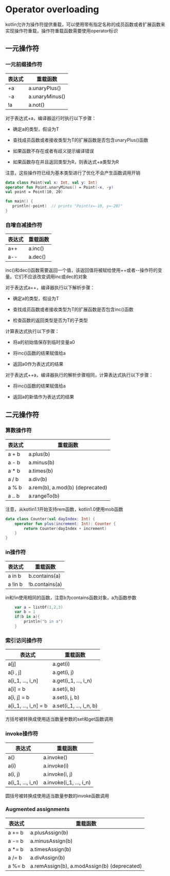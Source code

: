 # Operator overloading
kotlin允许为操作符提供重载，可以使用带有指定名称的成员函数或者扩展函数来实现操作符重载，操作符重载函数需要使用operator标识

## 一元操作符
### 一元前缀操作符
| 表达式 | 重载函数 |
| --- | --- |
| +a | 	a.unaryPlus() |
| -a | a.unaryMinus() |
| !a | a.not() |

对于表达式+a，编译器运行时执行以下步骤：

* 确定a的类型，假设为T

* 查找成员函数或者接收类型为T的扩展函数是否包含unaryPlus()函数

* 如果函数不存在或者有歧义提示编译错误

* 如果函数存在并且返回类型为R，则表达式+a类型为R

注意，这些操作符已经为基本类型进行了优化不会产生函数调用开销

```kotlin
data class Point(val x: Int, val y: Int)
operator fun Point.unaryMinus() = Point(-x, -y)
val point = Point(10, 20)

fun main() {
   println(-point)  // prints "Point(x=-10, y=-20)"
}
```

### 自增自减操作符
| 表达式 | 重载函数 |
| --- | --- |
| a++ | 	a.inc() |
| a-- | a.dec() |

inc()和dec()函数需要返回一个值，该返回值将被赋给使用++或者--操作符的变量。它们不应该改变调用inc或dec的对象

对于表达式a++，编译器执行以下解析步骤：

* 确定a的类型，假设为T

* 查找成员函数或者接收类型为T的扩展函数是否包含inc()函数

* 检查函数的返回类型是否为T的子类型

计算表达式执行以下步骤：

* 将a的初始值保存到临时变量a0

* 将inc()函数的结果赋值给a

* 返回a0作为表达式的结果

对于表达式++a，编译器执行的解析步骤相同，计算表达式执行以下步骤：

* 将inc()函数的结果赋值给a

* 返回a的新值作为表达式的结果

## 二元操作符
### 算数操作符
| 表达式 | 重载函数 |
| --- | --- |
| a + b | 	a.plus(b) |
| a - b	| a.minus(b) |
| a \* b | a.times(b) |
| a / b | a.div(b) |
| a % b | a.rem(b), a.mod(b) (deprecated) |
| a .. b | a.rangeTo(b) |

注意，从kotlin1.1开始支持rem函数，kotlin1.0使用mob函数

```kotlin
data class Counter(val dayIndex: Int) {
    operator fun plus(increment: Int): Counter {
        return Counter(dayIndex + increment)
    }
}
```

### in操作符
| 表达式 | 重载函数 |
| --- | --- |
| a in b | 	b.contains(a) |
| a !in b	| !b.contains(a) |

in和!in使用相同的函数，注意b为contains函数对象，a为函数参数

```kotlin
    var a = listOf(1,2,3)
    var b = 1
    if(b in a){
        println("b in a")
    }
```

### 索引访问操作符
| 表达式 | 重载函数 |
| --- | --- |
| a[j] | 	a.get(i) |
| a[i , j] | a.get(i, j) |
| a[i_1, ..., i_n] | 	a.get(i_1, ..., i_n) |
| a[i] = b	| a.set(i, b) |
| a[i, j] = b | a.set(i, j, b) |
| a[i_1, ..., i_n] = b	| a.set(i_1, ..., i_n, b) |

方括号被转换成使用适当数量参数的set和get函数调用

### invoke操作符
| 表达式 | 重载函数 |
| --- | --- |
| a() | 	a.invoke() |
| a(i) | a.invoke(i) |
| a(i, j) | 	a.invoke(i, j) |
| a(i_1, ..., i_n) | a.invoke(i_1, ..., i_n) |

圆括号被转换成使用适当数量参数的invoke函数调用

### Augmented assignments
| 表达式 | 重载函数 |
| --- | --- |
| a += b | 	a.plusAssign(b) |
| a -= b	| a.minusAssign(b) |
| a \*= b | 	a.timesAssign(b) |
| a /= b	| a.divAssign(b) |
| a %= b | 	a.remAssign(b), a.modAssign(b) (deprecated) |










